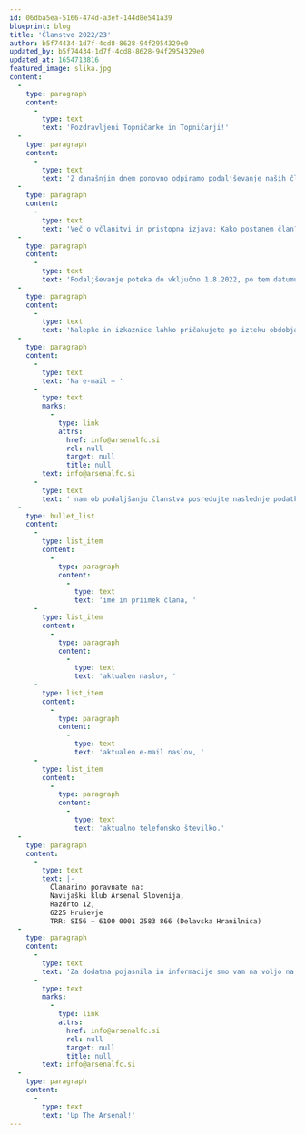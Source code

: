 ```yaml
---
id: 06dba5ea-5166-474d-a3ef-144d8e541a39
blueprint: blog
title: 'Članstvo 2022/23'
author: b5f74434-1d7f-4cd8-8628-94f2954329e0
updated_by: b5f74434-1d7f-4cd8-8628-94f2954329e0
updated_at: 1654713816
featured_image: slika.jpg
content:
  -
    type: paragraph
    content:
      -
        type: text
        text: 'Pozdravljeni Topničarke in Topničarji!'
  -
    type: paragraph
    content:
      -
        type: text
        text: 'Z današnjim dnem ponovno odpiramo podaljševanje naših članstev in včlanjevanje novih članov. Članarina za podaljšanje članstva znaša 15€, za nove člane 20€. Podaljšanje velja za tiste člane, ki ste imeli aktivno članstvo v sezoni 2022/23. '
  -
    type: paragraph
    content:
      -
        type: text
        text: 'Več o včlanitvi in pristopna izjava: Kako postanem član?'
  -
    type: paragraph
    content:
      -
        type: text
        text: 'Podaljševanje poteka do vključno 1.8.2022, po tem datumu veljate za "nove člane." '
  -
    type: paragraph
    content:
      -
        type: text
        text: 'Nalepke in izkaznice lahko pričakujete po izteku obdobja za podaljševanje. Včlanjevanje je sicer odprto do preklica.'
  -
    type: paragraph
    content:
      -
        type: text
        text: 'Na e-mail – '
      -
        type: text
        marks:
          -
            type: link
            attrs:
              href: info@arsenalfc.si
              rel: null
              target: null
              title: null
        text: info@arsenalfc.si
      -
        type: text
        text: ' nam ob podaljšanju članstva posredujte naslednje podatke: '
  -
    type: bullet_list
    content:
      -
        type: list_item
        content:
          -
            type: paragraph
            content:
              -
                type: text
                text: 'ime in priimek člana, '
      -
        type: list_item
        content:
          -
            type: paragraph
            content:
              -
                type: text
                text: 'aktualen naslov, '
      -
        type: list_item
        content:
          -
            type: paragraph
            content:
              -
                type: text
                text: 'aktualen e-mail naslov, '
      -
        type: list_item
        content:
          -
            type: paragraph
            content:
              -
                type: text
                text: 'aktualno telefonsko številko.'
  -
    type: paragraph
    content:
      -
        type: text
        text: |-
          Članarino poravnate na:
          Navijaški klub Arsenal Slovenija,
          Razdrto 12,
          6225 Hruševje
          TRR: SI56 – 6100 0001 2583 866 (Delavska Hranilnica)
  -
    type: paragraph
    content:
      -
        type: text
        text: 'Za dodatna pojasnila in informacije smo vam na voljo na '
      -
        type: text
        marks:
          -
            type: link
            attrs:
              href: info@arsenalfc.si
              rel: null
              target: null
              title: null
        text: info@arsenalfc.si
  -
    type: paragraph
    content:
      -
        type: text
        text: 'Up The Arsenal!'
---
```


